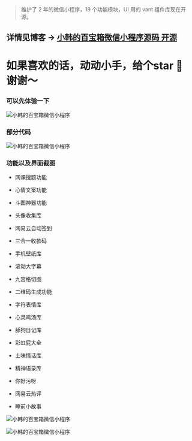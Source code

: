 > 维护了 2 年的微信小程序，19 个功能模块，UI 用的 vant 组件库现在开源。



## 详情见博客 ->  [小韩的百宝箱微信小程序源码 开源](https://www.vvhan.com/WxApp-BaiBaoXiang.html ) 



# 如果喜欢的话，动动小手，给个star 🌟 谢谢～



### 可以先体验一下

![小韩的百宝箱微信小程序](https://cdn.jsdelivr.net/gh/uxiaohan/WxBaiBaoXiang/qrcode.jpeg)

### 部分代码

![小韩的百宝箱微信小程序](https://cdn.jsdelivr.net/gh/uxiaohan/WxBaiBaoXiang/1.png)

### 功能以及界面截图

- 网课搜题功能

- 心情文案功能

- 斗图神器功能

- 头像收集库

- 网易云自动签到

- 三合一收款码

- 手机壁纸库

- 滚动大字幕

- 九宫格切图

- 二维码生成功能

- 字符表情库

- 心灵鸡汤库

- 舔狗日记库

- 彩虹屁大全

- 土味情话库

- 精神语录库

- 你好污呀

- 网易云热评

- 睡前小故事

  

![小韩的百宝箱微信小程序](https://cdn.jsdelivr.net/gh/uxiaohan/WxBaiBaoXiang/1.jpg)


![小韩的百宝箱微信小程序](https://cdn.jsdelivr.net/gh/uxiaohan/WxBaiBaoXiang/2.jpg)
